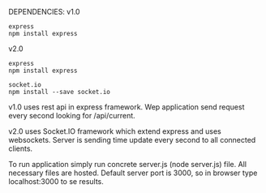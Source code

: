 DEPENDENCIES:
v1.0

    express
    npm install express

v2.0

    express
    npm install express

    socket.io
    npm install --save socket.io

v1.0
    uses rest api in express framework. Wep application send request every second looking for /api/current.

v2.0
    uses Socket.IO framework which extend express and uses websockets.
    Server is sending time update every second to all connected clients.

To run application simply run concrete server.js (node server.js) file. All necessary files are hosted.
Default server port is 3000, so in browser type localhost:3000 to se results.